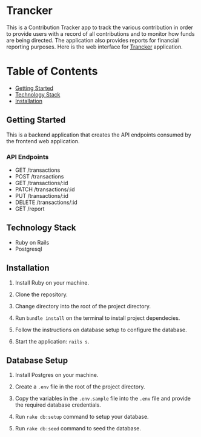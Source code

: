 # Trancker

This is a Contribution Tracker app to track the various contribution in order to provide users with a record of all contributions and to
monitor how funds are being directed. The application also provides reports for financial
reporting purposes. Here is the web interface for [Trancker](http://github.com/ODINAKACHUKWU/trancker) application.

# Table of Contents

- [Getting Started](#Getting-Started "Goto Getting-Started")
- [Technology Stack](#Technology-Stack "Goto Technology-Stack")
- [Installation](#Installation "Goto Installation")

## Getting Started

This is a backend application that creates the API endpoints consumed by the frontend web application.

### API Endpoints

- GET /transactions
- POST /transactions
- GET /transactions/:id
- PATCH /transactions/:id
- PUT /transactions/:id
- DELETE /transactions/:id
- GET /report

## Technology Stack

- Ruby on Rails
- Postgresql

## Installation

1. Install Ruby on your machine.

2. Clone the repository.

3. Change directory into the root of the project directory.

4. Run `bundle install` on the terminal to install project dependecies.

5. Follow the instructions on database setup to configure the database.

6. Start the application: `rails s`.

## Database Setup

1. Install Postgres on your machine.

2. Create a `.env` file in the root of the project directory.

3. Copy the variables in the `.env.sample` file into the `.env` file and provide the required database credentials.

4. Run `rake db:setup` command to setup your database.

5. Run `rake db:seed` command to seed the database.
